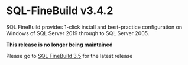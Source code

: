 ﻿# SQL-FineBuild v3.4.2
 
SQL FineBuild provides 1-click install and best-practice configuration on Windows of SQL Server 2019 through to SQL Server 2005.

**This release is no longer being maintained**

Please go to [SQL FineBuild 3.5](https://github.com/SQL-FineBuild/v3.5) for the latest release
